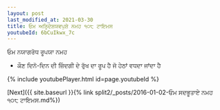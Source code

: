 ```yaml
---
layout: post
last_modified_at: 2021-03-30
title: ਓਮ ਅਨਿਰ੍ਦੇਸ਼ਯਵਪੁਸ਼ੇ ਨਮਹ ੧੦੮ ਟਾਇਮਸ
youtubeId: 6bCuIkwx_7c
---
```

 
 
 ਓਮ ਨਯਾਗਰੋਧ ਰੂਪਯਾ ਨਮਹ  
 
 -  ਕੌਣ ਦਿਨੋ-ਦਿਨ ਦੀ ਜ਼ਿੰਦਗੀ ਦੇ ਰੁੱਖ ਦਾ ਰੂਪ ਹੈ ਜੋ ਹੇਠਾਂ ਵਧਦਾ ਜਾਂਦਾ ਹੈ 
 
  
 
  
 
 
 
 
 
 


{% include youtubePlayer.html id=page.youtubeId %}
 
[Next]({{ site.baseurl }}{% link  split2/_posts/2016-01-02-ਓਮ ਸਦਭੂਤਾਏ ਨਮਹ ੧੦੮ ਟਾਇਮਸ.md%})
 
